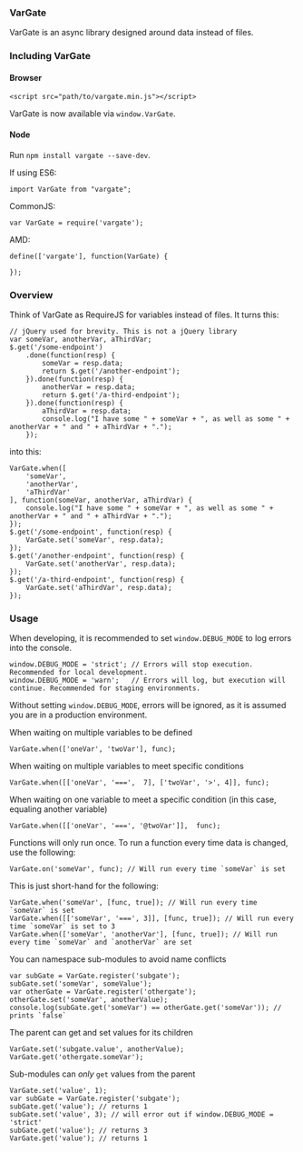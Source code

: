### VarGate

VarGate is an async library designed around data instead of files.

### Including VarGate

#### Browser

    <script src="path/to/vargate.min.js"></script>
    
VarGate is now available via `window.VarGate`.


#### Node

Run `npm install vargate --save-dev`.

If using ES6:

    import VarGate from "vargate";

CommonJS:

    var VarGate = require('vargate');
    
AMD:

    define(['vargate'], function(VarGate) {
    
    });
 
### Overview

Think of VarGate as RequireJS for variables instead of files. It turns this:

    // jQuery used for brevity. This is not a jQuery library
    var someVar, anotherVar, aThirdVar;
    $.get('/some-endpoint')
        .done(function(resp) {
            someVar = resp.data;
            return $.get('/another-endpoint');
        }).done(function(resp) {
            anotherVar = resp.data;
            return $.get('/a-third-endpoint');
        }).done(function(resp) {
            aThirdVar = resp.data;
            console.log("I have some " + someVar + ", as well as some " + anotherVar + " and " + aThirdVar + ".");
        });

into this:

    VarGate.when([
        'someVar',
        'anotherVar',
        'aThirdVar'
    ], function(someVar, anotherVar, aThirdVar) {
        console.log("I have some " + someVar + ", as well as some " + anotherVar + " and " + aThirdVar + ".");
    });
    $.get('/some-endpoint', function(resp) {
        VarGate.set('someVar', resp.data);
    });
    $.get('/another-endpoint', function(resp) {
        VarGate.set('anotherVar', resp.data);
    });
    $.get('/a-third-endpoint', function(resp) {
        VarGate.set('aThirdVar', resp.data);
    });
    
### Usage

When developing, it is recommended to set `window.DEBUG_MODE` to log errors into the console.

    window.DEBUG_MODE = 'strict'; // Errors will stop execution. Recommended for local development.
    window.DEBUG_MODE = 'warn';   // Errors will log, but execution will continue. Recommended for staging environments.

Without setting `window.DEBUG_MODE`, errors will be ignored, as it is assumed you are in a production environment.

When waiting on multiple variables to be defined

    VarGate.when(['oneVar', 'twoVar'], func);
    
When waiting on multiple variables to meet specific conditions

    VarGate.when([['oneVar', '===',  7], ['twoVar', '>', 4]], func);

When waiting on one variable to meet a specific condition (in this case, equaling another variable)

    VarGate.when([['oneVar', '===', '@twoVar']],  func);
    
Functions will only run once. To run a function every time data is changed, use the following:

    VarGate.on('someVar', func); // Will run every time `someVar` is set
    
This is just short-hand for the following:

    VarGate.when('someVar', [func, true]); // Will run every time `someVar` is set
    VarGate.when([['someVar', '===', 3]], [func, true]); // Will run every time `someVar` is set to 3
    VarGate.when(['someVar', 'anotherVar'], [func, true]); // Will run every time `someVar` and `anotherVar` are set

You can namespace sub-modules to avoid name conflicts

    var subGate = VarGate.register('subgate');
    subGate.set('someVar', someValue');
    var otherGate = VarGate.register('othergate');
    otherGate.set('someVar', anotherValue);
    console.log(subGate.get('someVar') == otherGate.get('someVar')); // prints `false`
    
The parent can get and set values for its children

    VarGate.set('subgate.value', anotherValue);
    VarGate.get('othergate.someVar');

Sub-modules can _only_ `get` values from the parent

    VarGate.set('value', 1);
    var subGate = VarGate.register('subgate');
    subGate.get('value'); // returns 1
    subGate.set('value', 3); // will error out if window.DEBUG_MODE = 'strict'
    subGate.get('value'); // returns 3
    VarGate.get('value'); // returns 1
